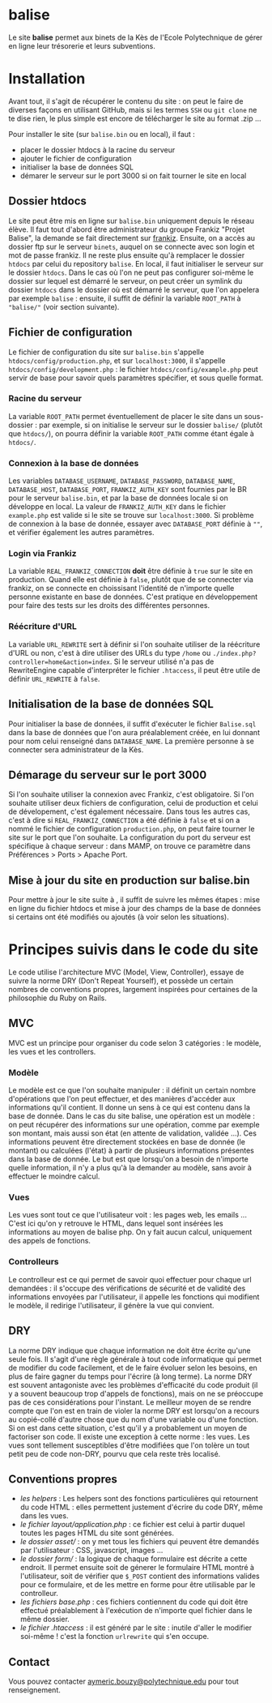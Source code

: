 balise
======

Le site **balise** permet aux binets de la Kès de l'Ecole Polytechnique de gérer en ligne leur trésorerie et leurs subventions.

# Installation

Avant tout, il s'agit de récupérer le contenu du site : on peut le faire de diverses façons en utilisant GitHub, mais si les termes `SSH` ou `git clone` ne te dise rien, le plus simple est encore de télécharger le site au format .zip ...

Pour installer le site (sur `balise.bin` ou en local), il faut :
* placer le dossier htdocs à la racine du serveur
* ajouter le fichier de configuration
* initialiser la base de données SQL
* démarer le serveur sur le port 3000 si on fait tourner le site en local

## Dossier htdocs

Le site peut être mis en ligne sur `balise.bin` uniquement depuis le réseau élève. Il faut tout d'abord être administrateur du groupe Frankiz "Projet Balise", la demande se fait directement sur [frankiz](https://www.frankiz.net/groups/see/projetbalise). Ensuite, on a accès au dossier ftp sur le serveur `binets`, auquel on se connecte avec son login et mot de passe frankiz. Il ne reste plus ensuite qu'à remplacer le dossier `htdocs` par celui du repository `balise`.
En local, il faut initialiser le serveur sur le dossier `htdocs`. Dans le cas où l'on ne peut pas configurer soi-même le dossier sur lequel est démarré le serveur, on peut créer un symlink du dossier `htdocs` dans le dossier où est démarré le serveur, que l'on appelera par exemple `balise` : ensuite, il suffit de définir la variable `ROOT_PATH` à `"balise/"` (voir section suivante).

## Fichier de configuration

Le fichier de configuration du site sur `balise.bin` s'appelle `htdocs/config/production.php`, et sur `localhost:3000`, il s'appelle `htdocs/config/development.php` : le fichier `htdocs/config/example.php` peut servir de base pour savoir quels paramètres spécifier, et sous quelle format.

### Racine du serveur

La variable `ROOT_PATH` permet éventuellement de placer le site dans un sous-dossier : par exemple, si on initialise le serveur sur le dossier `balise/` (plutôt que `htdocs/`), on pourra définir la variable `ROOT_PATH` comme étant égale à `htdocs/`.

### Connexion à la base de données

Les variables `DATABASE_USERNAME`, `DATABASE_PASSWORD`, `DATABASE_NAME`, `DATABASE_HOST`, `DATABASE_PORT`, `FRANKIZ_AUTH_KEY` sont fournies par le BR pour le serveur `balise.bin`, et par la base de données locale si on développe en local. La valeur de `FRANKIZ_AUTH_KEY` dans le fichier `example.php` est valide si le site se trouve sur `localhost:3000`. Si problème de connexion à la base de donnée, essayer avec `DATABASE_PORT` définie à `""`, et vérifier également les autres paramètres.

### Login via Frankiz

La variable `REAL_FRANKIZ_CONNECTION` **doit** être définie à `true` sur le site en production. Quand elle est définie à `false`, plutôt que de se connecter via frankiz, on se connecte en choissisant l'identité de n'importe quelle personne existante en base de données. C'est pratique en développement pour faire des tests sur les droits des différentes personnes.

### Réécriture d'URL

La variable `URL_REWRITE` sert à définir si l'on souhaite utiliser de la réécriture d'URL ou non, c'est à dire utiliser des URLs du type `/home` ou `./index.php?controller=home&action=index`. Si le serveur utilisé n'a pas de RewriteEngine capable d'interpréter le fichier `.htaccess`, il peut être utile de définir `URL_REWRITE` à `false`.

## Initialisation de la base de données SQL

Pour initialiser la base de données, il suffit d'exécuter le fichier `Balise.sql` dans la base de données que l'on aura préalablement créée, en lui donnant pour nom celui renseigné dans `DATABASE_NAME`.
La première personne à se connecter sera administrateur de la Kès.

## Démarage du serveur sur le port 3000

Si l'on souhaite utiliser la connexion avec Frankiz, c'est obligatoire. Si l'on souhaite utiliser deux fichiers de configuration, celui de production et celui de dévelopement, c'est également nécessaire. Dans tous les autres cas, c'est à dire si `REAL_FRANKIZ_CONNECTION` a été définie à `false` et si on a nommé le fichier de configuration `production.php`, on peut faire tourner le site sur le port que l'on souhaite.
La configuration du port du serveur est spécifique à chaque serveur : dans MAMP, on trouve ce paramètre dans Préférences > Ports > Apache Port.

## Mise à jour du site en production sur balise.bin

Pour mettre à jour le site suite à , il suffit de suivre les mêmes étapes : mise en ligne du fichier htdocs et mise à jour des champs de la base de données si certains ont été modifiés ou ajoutés (à voir selon les situations).

# Principes suivis dans le code du site

Le code utilise l'architecture MVC (Model, View, Controller), essaye de suivre la norme DRY (Don't Repeat Yourself), et possède un certain nombres de conventions propres, largement inspirées pour certaines de la philosophie du Ruby on Rails.

## MVC

MVC est un principe pour organiser du code selon 3 catégories : le modèle, les vues et les controllers.

### Modèle

Le modèle est ce que l'on souhaite manipuler : il définit un certain nombre d'opérations que l'on peut effectuer, et des manières d'accéder aux informations qu'il contient. Il donne un sens à ce qui est contenu dans la base de donnée.
Dans le cas du site balise, une opération est un modèle : on peut récupérer des informations sur une opération, comme par exemple son montant, mais aussi son état (en attente de validation, validée ...). Ces informations peuvent être directement stockées en base de donnée (le montant) ou calculées (l'état) à partir de plusieurs informations présentes dans la base de donnée.
Le but est que lorsqu'on a besoin de n'importe quelle information, il n'y a plus qu'à la demander au modèle, sans avoir à effectuer le moindre calcul.

### Vues

Les vues sont tout ce que l'utilisateur voit : les pages web, les emails ... C'est ici qu'on y retrouve le HTML, dans lequel sont insérées les informations au moyen de balise php. On y fait aucun calcul, uniquement des appels de fonctions.

### Controlleurs

Le controlleur est ce qui permet de savoir quoi effectuer pour chaque url demandées : il s'occupe des vérifications de sécurité et de validité des informations envoyées par l'utilisateur, il appelle les fonctions qui modifient le modèle, il redirige l'utilisateur, il génère la vue qui convient.

## DRY

La norme DRY indique que chaque information ne doit être écrite qu'une seule fois. Il s'agit d'une règle générale à tout code informatique qui permet de modifier du code facilement, et de le faire évoluer selon les besoins, en plus de faire gagner du temps pour l'écrire (à long terme). La norme DRY est souvent antagoniste avec les problèmes d'efficacité du code produit (il y a souvent beaucoup trop d'appels de fonctions), mais on ne se préoccupe pas de ces considérations pour l'instant.
Le meilleur moyen de se rendre compte que l'on est en train de violer la norme DRY est lorsqu'on a recours au copié-collé d'autre chose que du nom d'une variable ou d'une fonction. Si on est dans cette situation, c'est qu'il y a probablement un moyen de factoriser son code.
Il existe une exception à cette norme : les vues. Les vues sont tellement susceptibles d'être modifiées que l'on tolère un tout petit peu de code non-DRY, pourvu que cela reste très localisé.

## Conventions propres

* *les helpers* : Les helpers sont des fonctions particulières qui retournent du code HTML : elles permettent justement d'écrire du code DRY, même dans les vues.
* *le fichier layout/application.php* : ce fichier est celui à partir duquel toutes les pages HTML du site sont générées.
* *le dossier asset/* : on y met tous les fichiers qui peuvent être demandés par l'utilisateur : CSS, javascript, images ...
* *le dossier form/* : la logique de chaque formulaire est décrite a cette endroit. Il permet ensuite soit de génerer le formulaire HTML montré à l'utilisateur, soit de vérifier que `$_POST` contient des informations valides pour ce formulaire, et de les mettre en forme pour être utilisable par le controlleur.
* *les fichiers base.php* : ces fichiers contiennent du code qui doit être effectué préalablement à l'exécution de n'importe quel fichier dans le même dossier.
* *le fichier .htaccess* : il est généré par le site : inutile d'aller le modifier soi-même ! c'est la fonction `urlrewrite` qui s'en occupe.

## Contact

Vous pouvez contacter aymeric.bouzy@polytechnique.edu pour tout renseignement.
